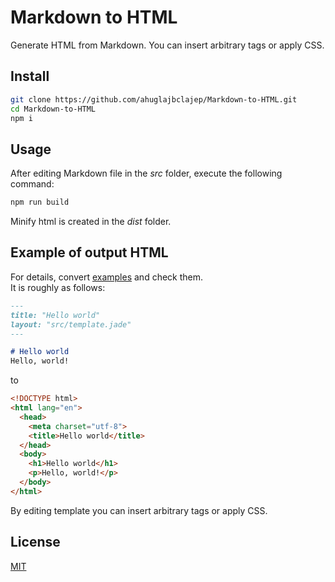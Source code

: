 # Markdown to HTML
Generate HTML from Markdown. You can insert arbitrary tags or apply CSS.

## Install
```sh
git clone https://github.com/ahuglajbclajep/Markdown-to-HTML.git
cd Markdown-to-HTML
npm i
```

## Usage
After editing Markdown file in the *src* folder, execute the following command:
```sh
npm run build
```
Minify html is created in the *dist* folder.

## Example of output HTML
For details, convert [examples](src/examples) and check them.  
It is roughly as follows:  
```markdown
---
title: "Hello world"
layout: "src/template.jade"
---

# Hello world
Hello, world!
```
to
```html
<!DOCTYPE html>
<html lang="en">
  <head>
    <meta charset="utf-8">
    <title>Hello world</title>
  </head>
  <body>
    <h1>Hello world</h1>
    <p>Hello, world!</p>
  </body>
</html>
```
By editing template you can insert arbitrary tags or apply CSS.

## License
[MIT](LICENSE)
